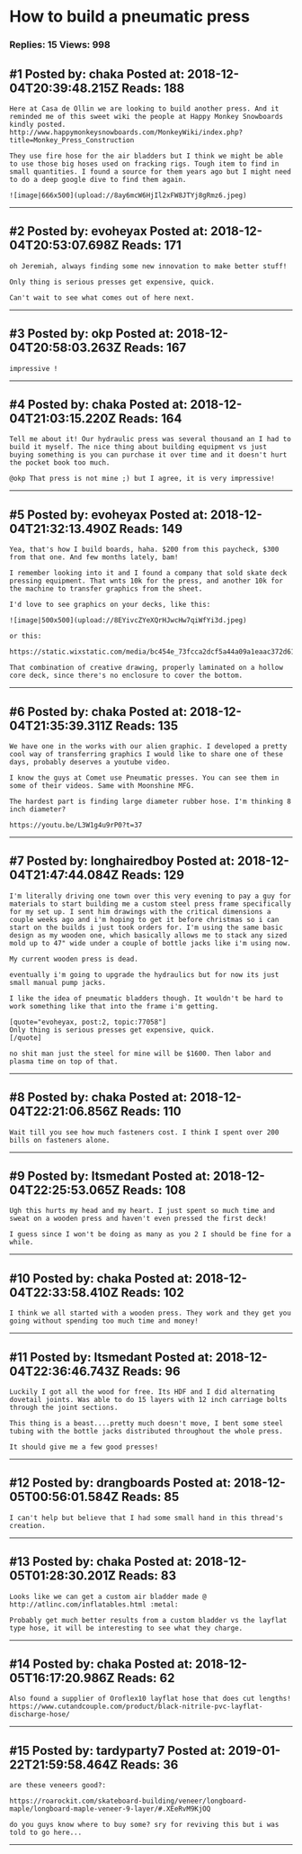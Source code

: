 # How to build a pneumatic press

### Replies: 15 Views: 998

## \#1 Posted by: chaka Posted at: 2018-12-04T20:39:48.215Z Reads: 188

```
Here at Casa de Ollin we are looking to build another press. And it reminded me of this sweet wiki the people at Happy Monkey Snowboards kindly posted. http://www.happymonkeysnowboards.com/MonkeyWiki/index.php?title=Monkey_Press_Construction

They use fire hose for the air bladders but I think we might be able to use those big hoses used on fracking rigs. Tough item to find in small quantities. I found a source for them years ago but I might need to do a deep google dive to find them again.

![image|666x500](upload://8ay6mcW6HjIl2xFW8JTYj8gRmz6.jpeg)
```

---
## \#2 Posted by: evoheyax Posted at: 2018-12-04T20:53:07.698Z Reads: 171

```
oh Jeremiah, always finding some new innovation to make better stuff!

Only thing is serious presses get expensive, quick.

Can't wait to see what comes out of here next.
```

---
## \#3 Posted by: okp Posted at: 2018-12-04T20:58:03.263Z Reads: 167

```
impressive !
```

---
## \#4 Posted by: chaka Posted at: 2018-12-04T21:03:15.220Z Reads: 164

```
Tell me about it! Our hydraulic press was several thousand an I had to build it myself. The nice thing about building equipment vs just buying something is you can purchase it over time and it doesn't hurt the pocket book too much.

@okp That press is not mine ;) but I agree, it is very impressive!
```

---
## \#5 Posted by: evoheyax Posted at: 2018-12-04T21:32:13.490Z Reads: 149

```
Yea, that's how I build boards, haha. $200 from this paycheck, $300 from that one. And few months lately, bam!

I remember looking into it and I found a company that sold skate deck pressing equipment. That wnts 10k for the press, and another 10k for the machine to transfer graphics from the sheet.

I'd love to see graphics on your decks, like this:

![image|500x500](upload://8EYivcZYeXQrHJwcHw7qiWfYi3d.jpeg) 

or this:

https://static.wixstatic.com/media/bc454e_73fcca2dcf5a44a09a1eaac372d61f72~mv2.jpg/v1/fill/w_500,h_500,al_c,q_90/file.jpg

That combination of creative drawing, properly laminated on a hollow core deck, since there's no enclosure to cover the bottom.
```

---
## \#6 Posted by: chaka Posted at: 2018-12-04T21:35:39.311Z Reads: 135

```
We have one in the works with our alien graphic. I developed a pretty cool way of transferring graphics I would like to share one of these days, probably deserves a youtube video.

I know the guys at Comet use Pneumatic presses. You can see them in some of their videos. Same with Moonshine MFG.

The hardest part is finding large diameter rubber hose. I'm thinking 8 inch diameter?

https://youtu.be/L3W1g4u9rP0?t=37
```

---
## \#7 Posted by: longhairedboy Posted at: 2018-12-04T21:47:44.084Z Reads: 129

```
I'm literally driving one town over this very evening to pay a guy for materials to start building me a custom steel press frame specifically for my set up. I sent him drawings with the critical dimensions a couple weeks ago and i'm hoping to get it before christmas so i can start on the builds i just took orders for. I'm using the same basic design as my wooden one, which basically allows me to stack any sized mold up to 47" wide under a couple of bottle jacks like i'm using now. 

My current wooden press is dead. 

eventually i'm going to upgrade the hydraulics but for now its just small manual pump jacks. 

I like the idea of pneumatic bladders though. It wouldn't be hard to work something like that into the frame i'm getting. 

[quote="evoheyax, post:2, topic:77058"]
Only thing is serious presses get expensive, quick.
[/quote]

no shit man just the steel for mine will be $1600. Then labor and plasma time on top of that.
```

---
## \#8 Posted by: chaka Posted at: 2018-12-04T22:21:06.856Z Reads: 110

```
Wait till you see how much fasteners cost. I think I spent over 200 bills on fasteners alone.
```

---
## \#9 Posted by: Itsmedant Posted at: 2018-12-04T22:25:53.065Z Reads: 108

```
Ugh this hurts my head and my heart. I just spent so much time and sweat on a wooden press and haven't even pressed the first deck!

I guess since I won't be doing as many as you 2 I should be fine for a while.
```

---
## \#10 Posted by: chaka Posted at: 2018-12-04T22:33:58.410Z Reads: 102

```
I think we all started with a wooden press. They work and they get you going without spending too much time and money!
```

---
## \#11 Posted by: Itsmedant Posted at: 2018-12-04T22:36:46.743Z Reads: 96

```
Luckily I got all the wood for free. Its HDF and I did alternating dovetail joints. Was able to do 15 layers with 12 inch carriage bolts through the joint sections.

This thing is a beast....pretty much doesn't move, I bent some steel tubing with the bottle jacks distributed throughout the whole press. 

It should give me a few good presses!
```

---
## \#12 Posted by: drangboards Posted at: 2018-12-05T00:56:01.584Z Reads: 85

```
I can't help but believe that I had some small hand in this thread's creation.
```

---
## \#13 Posted by: chaka Posted at: 2018-12-05T01:28:30.201Z Reads: 83

```
Looks like we can get a custom air bladder made @ http://atlinc.com/inflatables.html :metal:

Probably get much better results from a custom bladder vs the layflat type hose, it will be interesting to see what they charge.
```

---
## \#14 Posted by: chaka Posted at: 2018-12-05T16:17:20.986Z Reads: 62

```
Also found a supplier of Oroflex10 layflat hose that does cut lengths! https://www.cutandcouple.com/product/black-nitrile-pvc-layflat-discharge-hose/
```

---
## \#15 Posted by: tardyparty7 Posted at: 2019-01-22T21:59:58.464Z Reads: 36

```
are these veneers good?:

https://roarockit.com/skateboard-building/veneer/longboard-maple/longboard-maple-veneer-9-layer/#.XEeRvM9KjOQ

do you guys know where to buy some? sry for reviving this but i was told to go here...
```

---
